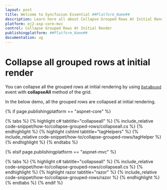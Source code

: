 ```yaml
---
layout: post
title: Welcome to Syncfusion Essential ##Platform_Name##
description: Learn here all about Collapse Grouped Rows At Initial Render of Syncfusion Essential ##Platform_Name## widgets based on HTML5 and jQuery.
platform: ej2-asp-core-mvc
control: Collapse Grouped Rows At Initial Render
publishingplatform: ##Platform_Name##
documentation: ug
---
```



# Collapse all grouped rows at initial render

You can collapse all the grouped rows at initial rendering by using [`DataBound`](https://help.syncfusion.com/cr/aspnetcore-js2/Syncfusion.EJ2.Grids.Grid.html#Syncfusion_EJ2_Grids_Grid_DataBound) event with **collapseAll** method of the grid.

In the below demo, all the grouped rows are collapsed at initial rendering.

{% if page.publishingplatform == "aspnet-core" %}

{% tabs %}
{% highlight c# tabtitle="collapseall" %}
{% include_relative code-snippet/how-to/collapse-grouped-rows/collapseall.cs %}
{% endhighlight %}
{% highlight cshtml tabtitle="tagHelpers" %}
{% include_relative code-snippet/how-to/collapse-grouped-rows/tagHelper %}
{% endhighlight %}
{% endtabs %}

{% elsif page.publishingplatform == "aspnet-mvc" %}

{% tabs %}
{% highlight c# tabtitle="collapseall" %}
{% include_relative code-snippet/how-to/collapse-grouped-rows/collapseall.cs %}
{% endhighlight %}
{% highlight razor tabtitle="razor" %}
{% include_relative code-snippet/how-to/collapse-grouped-rows/razor %}
{% endhighlight %}
{% endtabs %}
{% endif %}


